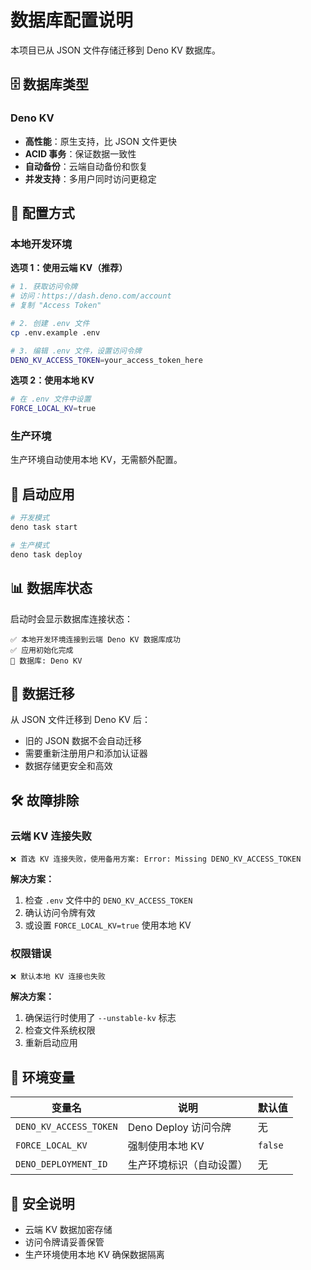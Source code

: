 # 数据库配置说明

本项目已从 JSON 文件存储迁移到 Deno KV 数据库。

## 🗄️ 数据库类型

### Deno KV
- **高性能**：原生支持，比 JSON 文件更快
- **ACID 事务**：保证数据一致性
- **自动备份**：云端自动备份和恢复
- **并发支持**：多用户同时访问更稳定

## 🔧 配置方式

### 本地开发环境

**选项 1：使用云端 KV（推荐）**
```bash
# 1. 获取访问令牌
# 访问：https://dash.deno.com/account
# 复制 "Access Token"

# 2. 创建 .env 文件
cp .env.example .env

# 3. 编辑 .env 文件，设置访问令牌
DENO_KV_ACCESS_TOKEN=your_access_token_here
```

**选项 2：使用本地 KV**
```bash
# 在 .env 文件中设置
FORCE_LOCAL_KV=true
```

### 生产环境

生产环境自动使用本地 KV，无需额外配置。

## 🚀 启动应用

```bash
# 开发模式
deno task start

# 生产模式
deno task deploy
```

## 📊 数据库状态

启动时会显示数据库连接状态：

```
✅ 本地开发环境连接到云端 Deno KV 数据库成功
✅ 应用初始化完成
📁 数据库: Deno KV
```

## 🔄 数据迁移

从 JSON 文件迁移到 Deno KV 后：
- 旧的 JSON 数据不会自动迁移
- 需要重新注册用户和添加认证器
- 数据存储更安全和高效

## 🛠️ 故障排除

### 云端 KV 连接失败
```
❌ 首选 KV 连接失败，使用备用方案: Error: Missing DENO_KV_ACCESS_TOKEN
```

**解决方案：**
1. 检查 `.env` 文件中的 `DENO_KV_ACCESS_TOKEN`
2. 确认访问令牌有效
3. 或设置 `FORCE_LOCAL_KV=true` 使用本地 KV

### 权限错误
```
❌ 默认本地 KV 连接也失败
```

**解决方案：**
1. 确保运行时使用了 `--unstable-kv` 标志
2. 检查文件系统权限
3. 重新启动应用

## 📝 环境变量

| 变量名 | 说明 | 默认值 |
|--------|------|--------|
| `DENO_KV_ACCESS_TOKEN` | Deno Deploy 访问令牌 | 无 |
| `FORCE_LOCAL_KV` | 强制使用本地 KV | `false` |
| `DENO_DEPLOYMENT_ID` | 生产环境标识（自动设置） | 无 |

## 🔐 安全说明

- 云端 KV 数据加密存储
- 访问令牌请妥善保管
- 生产环境使用本地 KV 确保数据隔离
